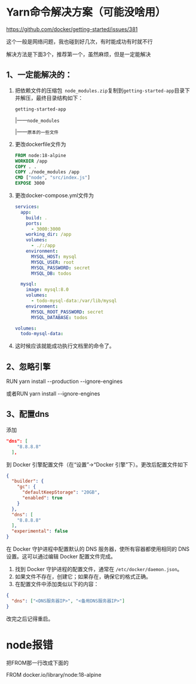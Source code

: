 # Yarn命令解决方案（可能没啥用）

https://github.com/docker/getting-started/issues/381

这个一般是网络问题，我也碰到好几次，有时能成功有时就不行

解决方法是下面3个，推荐第一个，虽然麻烦，但是一定能解决

## 1、一定能解决的：

1. 把依赖文件的压缩包` node_modules.zip`复制到`getting-started-app`目录下并解压，最终目录结构如下：

   `getting-started-app`

   |——`node_modules`

   |——`原本的一些文件`

2. 更改dockerfile文件为

   ```dockerfile
   FROM node:18-alpine
   WORKDIR /app
   COPY . .
   COPY ./node_modules /app
   CMD ["node", "src/index.js"]
   EXPOSE 3000
   ```

3. 更改docker-compose.yml文件为

   ```yaml
   services:
     app:
       build: .
       ports:
         - 3000:3000
       working_dir: /app
       volumes:
         - ./:/app
       environment:
         MYSQL_HOST: mysql
         MYSQL_USER: root
         MYSQL_PASSWORD: secret
         MYSQL_DB: todos
   
     mysql:
       image: mysql:8.0
       volumes:
         - todo-mysql-data:/var/lib/mysql
       environment:
         MYSQL_ROOT_PASSWORD: secret
         MYSQL_DATABASE: todos
   
   volumes:
     todo-mysql-data:
   ```

4. 这时候应该就能成功执行文档里的命令了。

## 2、忽略引擎

RUN yarn install --production --ignore-engines

或者RUN yarn install --ignore-engines

## 3、配置dns

添加

```json
"dns": [
    "8.8.8.8"
  ],
```

到 Docker 引擎配置文件（在“设置”->“Docker 引擎”下）。更改后配置文件如下

```json
{
  "builder": {
    "gc": {
      "defaultKeepStorage": "20GB",
      "enabled": true
    }
  },
  "dns": [
    "8.8.8.8"
  ],
  "experimental": false
}
```

在 Docker 守护进程中配置默认的 DNS 服务器，使所有容器都使用相同的 DNS 设置。这可以通过编辑 Docker 配置文件完成。

1. 找到 Docker 守护进程的配置文件，通常在 `/etc/docker/daemon.json`。
2. 如果文件不存在，创建它；如果存在，确保它的格式正确。
3. 在配置文件中添加类似以下的内容：

```json
{
  "dns": ["<DNS服务器IP>", "<备用DNS服务器IP>"]
}
```

改完之后记得重启。

# node报错

把FROM那一行改成下面的

FROM docker.io/library/node:18-alpine